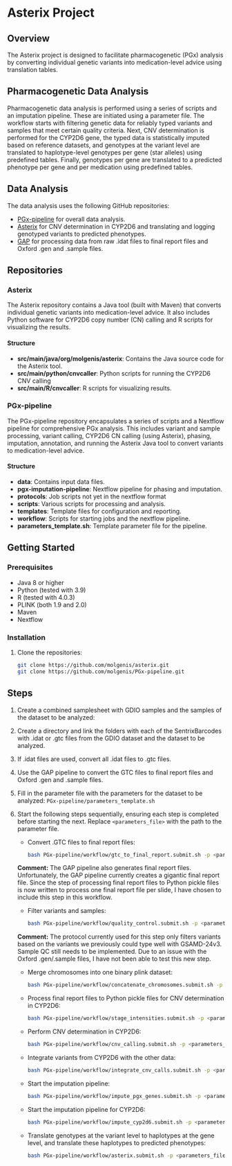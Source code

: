 # Asterix Project

## Overview

The Asterix project is designed to facilitate pharmacogenetic (PGx) analysis by converting individual genetic variants into medication-level advice using translation tables.

## Pharmacogenetic Data Analysis

Pharmacogenetic data analysis is performed using a series of scripts and an imputation pipeline. These are initiated using a parameter file. The workflow starts with filtering genetic data for reliably typed variants and samples that meet certain quality criteria. Next, CNV determination is performed for the CYP2D6 gene, the typed data is statistically imputed based on reference datasets, and genotypes at the variant level are translated to haplotype-level genotypes per gene (star alleles) using predefined tables. Finally, genotypes per gene are translated to a predicted phenotype per gene and per medication using predefined tables.

## Data Analysis

The data analysis uses the following GitHub repositories:

- [PGx-pipeline](https://github.com/molgenis/PGx-pipeline) for overall data analysis. 
- [Asterix](https://github.com/molgenis/asterix) for CNV determination in CYP2D6 and translating and logging genotyped variants to predicted phenotypes.
- [GAP](https://github.com/molgenis/GAP-QC) for processing data from raw .idat files to final report files and Oxford .gen and .sample files.


## Repositories

### Asterix

The Asterix repository contains a Java tool (built with Maven) that converts individual genetic variants into medication-level advice. It also includes Python software for CYP2D6 copy number (CN) calling and R scripts for visualizing the results.

#### Structure

- **src/main/java/org/molgenis/asterix**: Contains the Java source code for the Asterix tool.
- **src/main/python/cnvcaller**: Python scripts for running the CYP2D6 CNV calling
- **src/main/R/cnvcaller**: R scripts for visualizing results.

### PGx-pipeline

The PGx-pipeline repository encapsulates a series of scripts and a Nextflow pipeline for comprehensive PGx analysis. This includes variant and sample processing, variant calling, CYP2D6 CN calling (using Asterix), phasing, imputation, annotation, and running the Asterix Java tool to convert variants to medication-level advice.

#### Structure

- **data**: Contains input data files.
- **pgx-imputation-pipeline**: Nextflow pipeline for phasing and imputation.
- **protocols**: Job scripts not yet in the nextflow format
- **scripts**: Various scripts for processing and analysis.
- **templates**: Template files for configuration and reporting.
- **workflow**: Scripts for starting jobs and the nextflow pipeline.
- **parameters_template.sh**: Template parameter file for the pipeline.

## Getting Started

### Prerequisites

- Java 8 or higher
- Python (tested with 3.9)
- R (tested with 4.0.3)
- PLINK (both 1.9 and 2.0)
- Maven
- Nextflow

### Installation

1. Clone the repositories:
   ```sh
   git clone https://github.com/molgenis/asterix.git
   git clone https://github.com/molgenis/PGx-pipeline.git

## Steps

1. Create a combined samplesheet with GDIO samples and the samples of the dataset to be analyzed:

2. Create a directory and link the folders with each of the SentrixBarcodes with .idat or .gtc files from the GDIO dataset and the dataset to be analyzed.

3. If .idat files are used, convert all .idat files to .gtc files.

4. Use the GAP pipeline to convert the GTC files to final report files and Oxford .gen and .sample files.

5. Fill in the parameter file with the parameters for the dataset to be analyzed: `PGx-pipeline/parameters_template.sh`

6. Start the following steps sequentially, ensuring each step is completed before starting the next. Replace `<parameters_file>` with the path to the parameter file.

   - Convert .GTC files to final report files:
     ```sh
     bash PGx-pipeline/workflow/gtc_to_final_report.submit.sh -p <parameters_file>
     ```

   **Comment:** The GAP pipeline also generates final report files. Unfortunately, the GAP pipeline currently creates a gigantic final report file. Since the step of processing final report files to Python pickle files is now written to process one final report file per slide, I have chosen to include this step in this workflow.

   - Filter variants and samples:
     ```sh
     bash PGx-pipeline/workflow/quality_control.submit.sh -p <parameters_file>
     ```

   **Comment:** The protocol currently used for this step only filters variants based on the variants we previously could type well with GSAMD-24v3. Sample QC still needs to be implemented. Due to an issue with the Oxford .gen/.sample files, I have not been able to test this new step.

   - Merge chromosomes into one binary plink dataset:
     ```sh
     bash PGx-pipeline/workflow/concatenate_chromosomes.submit.sh -p <parameters_file>
     ```

   - Process final report files to Python pickle files for CNV determination in CYP2D6:
     ```sh
     bash PGx-pipeline/workflow/stage_intensities.submit.sh -p <parameters_file>
     ```

   - Perform CNV determination in CYP2D6:
     ```sh
     bash PGx-pipeline/workflow/cnv_calling.submit.sh -p <parameters_file>
     ```

   - Integrate variants from CYP2D6 with the other data:
     ```sh
     bash PGx-pipeline/workflow/integrate_cnv_calls.submit.sh -p <parameters_file>
     ```

   - Start the imputation pipeline:
     ```sh
     bash PGx-pipeline/workflow/impute_pgx_genes.submit.sh -p <parameters_file>
     ```

   - Start the imputation pipeline for CYP2D6:
     ```sh
     bash PGx-pipeline/workflow/impute_cyp2d6.submit.sh -p <parameters_file>
     ```

   - Translate genotypes at the variant level to haplotypes at the gene level, and translate these haplotypes to predicted phenotypes:
     ```sh
     bash PGx-pipeline/workflow/asterix.submit.sh -p <parameters_file>
     ```
